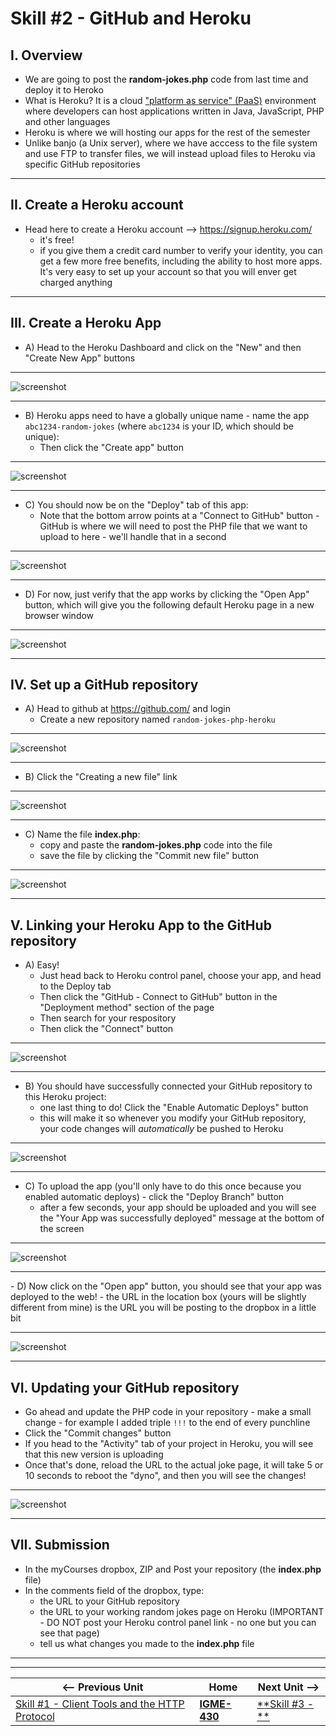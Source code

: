 # Skill #2  - GitHub and Heroku

## I. Overview

- We are going to post the **random-jokes.php** code from last time and deploy it to Heroko
- What is Heroku? It is a cloud ["platform as service" (PaaS)](https://en.wikipedia.org/wiki/Platform_as_a_service) environment where developers can host applications written in Java, JavaScript, PHP and other languages
- Heroku is where we will hosting our apps for the rest of the semester
- Unlike banjo (a Unix server), where we have acccess to the file system and use FTP to transfer files, we will instead upload files to Heroku via specific GitHub repositories

<hr>

## II. Create a Heroku account

- Head here to create a Heroku account --> https://signup.heroku.com/
  - it's free!
  - if you give them a credit card number to verify your identity, you can get a few more free benefits, including the ability to host more apps. It's very easy to set up your account so that you will enver get charged anything

<hr>

## III. Create a Heroku App

- A) Head to the Heroku Dashboard and click on the "New" and then "Create New App" buttons
  
<hr> 

![screenshot](_images/ss-6.png)

<hr>

- B) Heroku apps need to have a globally unique name - name the app `abc1234-random-jokes` (where `abc1234` is your ID, which should be unique):
  - Then click the "Create app" button

<hr>

![screenshot](_images/ss-7.png)

<hr>

- C) You should now be on the "Deploy" tab of this app:
  - Note that the bottom arrow points at a "Connect to GitHub" button - GitHub is where we will need to post the PHP file that we want to upload to here - we'll handle that in a second

<hr>

![screenshot](_images/ss-8.png)

<hr>

- D) For now, just verify that the app works by clicking the "Open App" button, which will give you the following default Heroku page in a new browser window

<hr>

![screenshot](_images/ss-9.png)

<hr>
 
## IV. Set up a GitHub repository

- A) Head to github at https://github.com/ and login
  - Create a new repository named `random-jokes-php-heroku`

<hr>

![screenshot](_images/ss-10.png)

<hr>

- B) Click the "Creating a new file" link

<hr>

![screenshot](_images/ss-11.png)

<hr>

- C) Name the file **index.php**:
  - copy and paste the **random-jokes.php** code into the file
  - save the file by clicking the "Commit new file" button

<hr>

![screenshot](_images/ss-12.png)

<hr>

## V. Linking your Heroku App to the GitHub repository

- A) Easy! 
  - Just head back to Heroku control panel, choose your app, and head to the Deploy tab
  - Then click the "GitHub - Connect to GitHub" button in the "Deployment method" section of the page
  - Then search for your respository
  - Then click the "Connect" button

<hr>

![screenshot](_images/ss-13.png)

<hr>

- B) You should have successfully connected your GitHub repository to this Heroku project:
  - one last thing to do! Click the "Enable Automatic Deploys" button
  - this will make it so whenever you modify your GitHub repository, your code changes will *automatically* be pushed to Heroku

<hr>

![screenshot](_images/ss-14.png)

<hr>

- C) To upload the app (you'll only have to do this once because you enabled automatic deploys) - click the "Deploy Branch" button
  - after a few seconds, your app should be uploaded and you will see the "Your App was successfully deployed" message at the bottom of the screen

<hr>

![screenshot](_images/ss-15.png)

<hr>
 - D) Now click on the "Open app" button, you should see that your app was deployed to the web!
   - the URL in the location box (yours will be slightly different from mine) is the URL you will be posting to the dropbox in a little bit
 
<hr>

![screenshot](_images/ss-16.png)

<hr>

## VI. Updating your GitHub repository

- Go ahead and update the PHP code in your repository - make a small change - for example I added triple `!!!` to the end of every punchline
- Click the "Commit changes" button
- If you head to the "Activity" tab of your project in Heroku, you will see that this new version is uploading
- Once that's done, reload the URL to the actual joke page, it will take 5 or 10 seconds to reboot the "dyno", and then you will see the changes!


<hr>

![screenshot](_images/ss-17.png)

<hr>

## VII. Submission
- In the myCourses dropbox, ZIP and Post your repository (the **index.php** file)
- In the comments field of the dropbox, type:
  - the URL to your GitHub repository
  - the URL to your working random jokes page on Heroku (IMPORTANT - DO NOT post your Heroku control panel link - no one but you can see that page)
  - tell us what changes you made to the **index.php** file

<hr><hr>

| <-- Previous Unit | Home | Next Unit -->
| --- | --- | --- 
|   [Skill #1 - Client Tools and the HTTP Protocol](1-client-tools-and-http-protocol.md) |  [**IGME-430**](../) | [**Skill #3 - **]()
